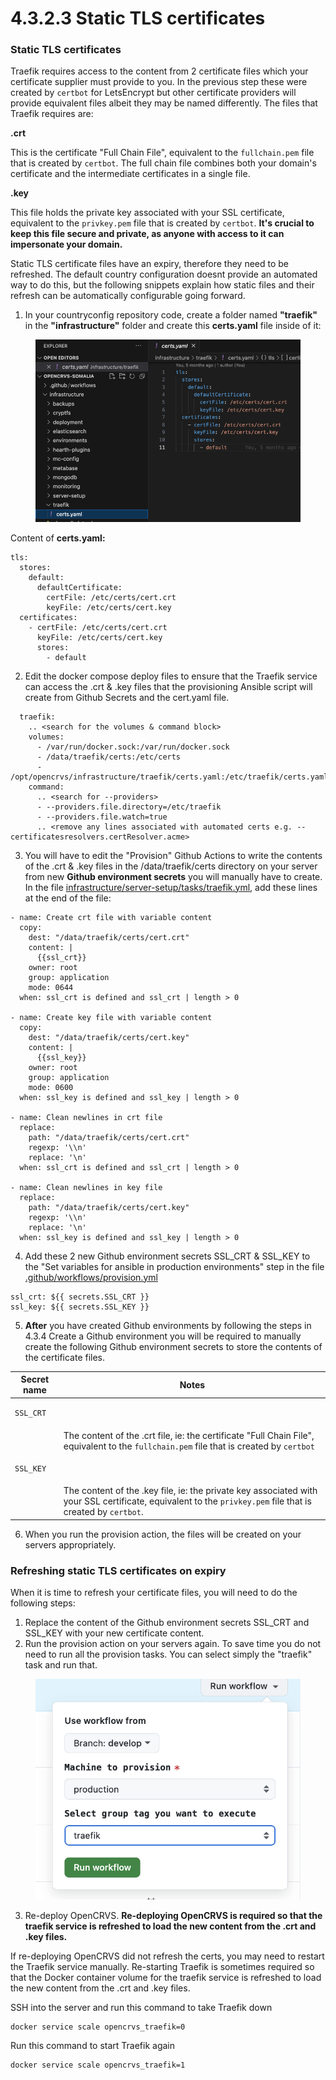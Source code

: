 # 4.3.2.3 Static TLS certificates

### Static TLS certificates

Traefik requires access to the content from 2 certificate files which your certificate supplier must provide to you.  In the previous step these were created by `certbot` for LetsEncrypt but other certificate providers will provide equivalent files albeit they may be named differently.  The files that Traefik requires are:

**.crt**

This is the certificate "Full Chain File", equivalent to the `fullchain.pem` file that is created by `certbot`.  The full chain file combines both your domain's certificate and the intermediate certificates in a single file.

**.key**

This file holds the private key associated with your SSL certificate, equivalent to the `privkey.pem` file that is created by `certbot`. **It's crucial to keep this file secure and private, as anyone with access to it can impersonate your domain.**

Static TLS certificate files have an expiry, therefore they need to be refreshed.  The default country configuration doesnt provide an automated way to do this, but the following snippets explain how static files and their refresh can be automatically configurable going forward. &#x20;

1. In your countryconfig repository code, create a folder named **"traefik"** in the **"infrastructure"** folder and create this **certs.yaml** file inside of it:

<figure><img src="../../../../.gitbook/assets/Screenshot 2024-10-11 at 12.55.01.png" alt=""><figcaption></figcaption></figure>

Content of **certs.yaml:**

```
tls:
  stores:
    default:
      defaultCertificate:
        certFile: /etc/certs/cert.crt
        keyFile: /etc/certs/cert.key
  certificates:
    - certFile: /etc/certs/cert.crt
      keyFile: /etc/certs/cert.key
      stores:
        - default
```

2. Edit the docker compose deploy files to ensure that the Traefik service can access the .crt & .key files that the provisioning Ansible script will create from Github Secrets and the cert.yaml file.

```
  traefik:
    .. <search for the volumes & command block>
    volumes:
      - /var/run/docker.sock:/var/run/docker.sock
      - /data/traefik/certs:/etc/certs
      - /opt/opencrvs/infrastructure/traefik/certs.yaml:/etc/traefik/certs.yaml
    command:
      .. <search for --providers>
      - --providers.file.directory=/etc/traefik
      - --providers.file.watch=true
      .. <remove any lines associated with automated certs e.g. --certificatesresolvers.certResolver.acme>
```

3. You will have to edit the "Provision" Github Actions to write the contents of the .crt & .key files in the /data/traefik/certs directory on your server from new **Github environment secrets** you will manually have to create.  In the file [infrastructure/server-setup/tasks/traefik.yml](https://github.com/opencrvs/opencrvs-countryconfig/blob/master/infrastructure/server-setup/tasks/traefik.yml), add these lines at the end of the file:

```
- name: Create crt file with variable content
  copy:
    dest: "/data/traefik/certs/cert.crt"
    content: |
      {{ssl_crt}}
    owner: root
    group: application
    mode: 0644
  when: ssl_crt is defined and ssl_crt | length > 0

- name: Create key file with variable content
  copy:
    dest: "/data/traefik/certs/cert.key"
    content: |
      {{ssl_key}}
    owner: root
    group: application
    mode: 0600
  when: ssl_key is defined and ssl_key | length > 0

- name: Clean newlines in crt file
  replace:
    path: "/data/traefik/certs/cert.crt"
    regexp: '\\n'
    replace: '\n'
  when: ssl_crt is defined and ssl_crt | length > 0

- name: Clean newlines in key file
  replace:
    path: "/data/traefik/certs/cert.key"
    regexp: '\\n'
    replace: '\n'
  when: ssl_key is defined and ssl_key | length > 0
```

4. Add these 2 new Github environment secrets SSL\_CRT & SSL\_KEY to the "Set variables for ansible in production environments" step in the file [.github/workflows/provision.yml](https://github.com/opencrvs/opencrvs-countryconfig/blob/cde5c29849189d9e9fdef7b3a93f393e9af05150/.github/workflows/provision.yml#L123)

```
ssl_crt: ${{ secrets.SSL_CRT }}
ssl_key: ${{ secrets.SSL_KEY }}
```

5. **After** you have created Github environments by following the steps in 4.3.4 Create a Github environment you will be required to manually create the following Github environment secrets to store the contents of the certificate files.

| Secret name                      | Notes                                                                                                                                                      |
| -------------------------------- | ---------------------------------------------------------------------------------------------------------------------------------------------------------- |
| <pre><code>SSL_CRT
</code></pre> | The content of the .crt file, ie: the certificate "Full Chain File", equivalent to the `fullchain.pem` file that is created by `certbot`                   |
| <pre><code>SSL_KEY
</code></pre> | The content of the .key file, ie: the private key associated with your SSL certificate, equivalent to the `privkey.pem` file that is created by `certbot`. |

6. When you run the provision action, the files will be created on your servers appropriately.

### Refreshing static TLS certificates on expiry

When it is time to refresh your certificate files, you will need to do the following steps:

1. Replace the content of the Github environment secrets SSL\_CRT and SSL\_KEY with your new certificate content.
2. Run the provision action on your servers again.  To save time you do not need to run all the provision tasks.  You can select simply the "traefik" task and run that.



<figure><img src="../../../../.gitbook/assets/Screenshot 2024-11-05 at 14.25.08.png" alt=""><figcaption></figcaption></figure>

3. Re-deploy OpenCRVS.  **Re-deploying OpenCRVS is required so that the traefik service is refreshed to load the new content from the .crt and .key files.**

If re-deploying OpenCRVS did not refresh the certs, you may need to restart the Traefik service manually.  Re-starting Traefik is sometimes required so that the Docker container volume for the traefik service is refreshed to load the new content from the .crt and .key files.

SSH into the server and run this command to take Traefik down

```
docker service scale opencrvs_traefik=0
```

Run this command to start Traefik again

```
docker service scale opencrvs_traefik=1
```
